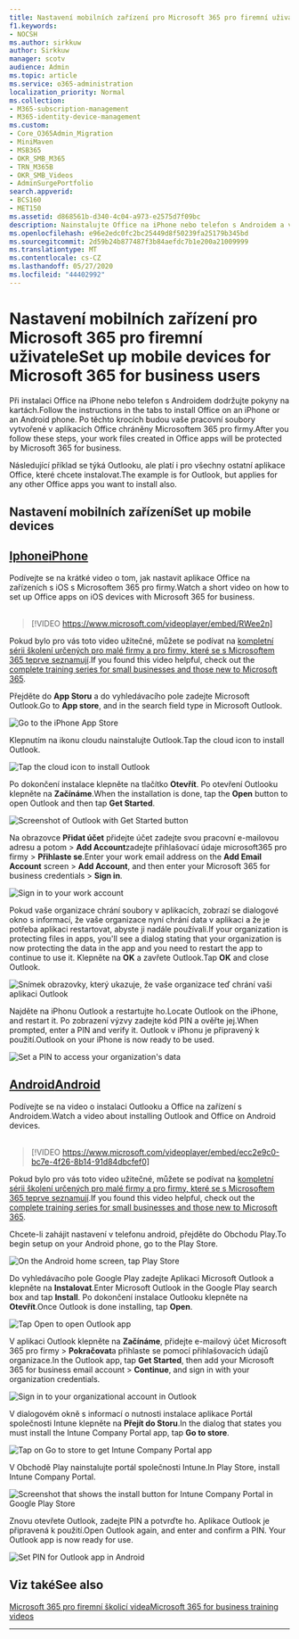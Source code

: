 ```yaml
---
title: Nastavení mobilních zařízení pro Microsoft 365 pro firemní uživatele
f1.keywords:
- NOCSH
ms.author: sirkkuw
author: Sirkkuw
manager: scotv
audience: Admin
ms.topic: article
ms.service: o365-administration
localization_priority: Normal
ms.collection:
- M365-subscription-management
- M365-identity-device-management
ms.custom:
- Core_O365Admin_Migration
- MiniMaven
- MSB365
- OKR_SMB_M365
- TRN_M365B
- OKR_SMB_Videos
- AdminSurgePortfolio
search.appverid:
- BCS160
- MET150
ms.assetid: d868561b-d340-4c04-a973-e2575d7f09bc
description: Nainstalujte Office na iPhone nebo telefon s Androidem a vaše pracovní soubory v aplikacích Office budou chráněné Microsoftem 365 pro firmy.
ms.openlocfilehash: e96e2edc0fc2bc25449d8f50239fa25179b345bd
ms.sourcegitcommit: 2d59b24b877487f3b84aefdc7b1e200a21009999
ms.translationtype: MT
ms.contentlocale: cs-CZ
ms.lasthandoff: 05/27/2020
ms.locfileid: "44402992"
---
```

# <a name="set-up-mobile-devices-for-microsoft-365-for-business-users"></a><span data-ttu-id="4272d-103">Nastavení mobilních zařízení pro Microsoft 365 pro firemní uživatele</span><span class="sxs-lookup"><span data-stu-id="4272d-103">Set up mobile devices for Microsoft 365 for business users</span></span>

<span data-ttu-id="4272d-104">Při instalaci Office na iPhone nebo telefon s Androidem dodržujte pokyny na kartách.</span><span class="sxs-lookup"><span data-stu-id="4272d-104">Follow the instructions in the tabs to install Office on an iPhone or an Android phone.</span></span> <span data-ttu-id="4272d-105">Po těchto krocích budou vaše pracovní soubory vytvořené v aplikacích Office chráněny Microsoftem 365 pro firmy.</span><span class="sxs-lookup"><span data-stu-id="4272d-105">After you follow these steps, your work files created in Office apps will be protected by Microsoft 365 for business.</span></span>

<span data-ttu-id="4272d-106">Následující příklad se týká Outlooku, ale platí i pro všechny ostatní aplikace Office, které chcete instalovat.</span><span class="sxs-lookup"><span data-stu-id="4272d-106">The example is for Outlook, but applies for any other Office apps you want to install also.</span></span>
  
## <a name="set-up-mobile-devices"></a><span data-ttu-id="4272d-107">Nastavení mobilních zařízení</span><span class="sxs-lookup"><span data-stu-id="4272d-107">Set up mobile devices</span></span>

## <a name="iphone"></a>[<span data-ttu-id="4272d-108">Iphone</span><span class="sxs-lookup"><span data-stu-id="4272d-108">iPhone</span></span>](#tab/iPhone)
  
<span data-ttu-id="4272d-109">Podívejte se na krátké video o tom, jak nastavit aplikace Office na zařízeních s iOS s Microsoftem 365 pro firmy.</span><span class="sxs-lookup"><span data-stu-id="4272d-109">Watch a short video on how to set up Office apps on iOS devices with Microsoft 365 for business.</span></span><br><br>

> [!VIDEO https://www.microsoft.com/videoplayer/embed/RWee2n] 

<span data-ttu-id="4272d-110">Pokud bylo pro vás toto video užitečné, můžete se podívat na [kompletní sérii školení určených pro malé firmy a pro firmy, které se s Microsoftem 365 teprve seznamují](https://support.office.com/article/6ab4bbcd-79cf-4000-a0bd-d42ce4d12816).</span><span class="sxs-lookup"><span data-stu-id="4272d-110">If you found this video helpful, check out the [complete training series for small businesses and those new to Microsoft 365](https://support.office.com/article/6ab4bbcd-79cf-4000-a0bd-d42ce4d12816).</span></span>

<span data-ttu-id="4272d-111">Přejděte do **App Storu** a do vyhledávacího pole zadejte Microsoft Outlook.</span><span class="sxs-lookup"><span data-stu-id="4272d-111">Go to **App store**, and in the search field type in Microsoft Outlook.</span></span>
  
![Go to the iPhone App Store](../media/886913de-76e5-4883-8ed0-4eb3ec06188f.png)
  
<span data-ttu-id="4272d-113">Klepnutím na ikonu cloudu nainstalujte Outlook.</span><span class="sxs-lookup"><span data-stu-id="4272d-113">Tap the cloud icon to install Outlook.</span></span>
  
![Tap the cloud icon to install Outlook](../media/665e1620-948a-4ab8-b914-dca49530142c.png)
  
<span data-ttu-id="4272d-115">Po dokončení instalace klepněte na tlačítko **Otevřít**. Po otevření Outlooku klepněte na **Začínáme**.</span><span class="sxs-lookup"><span data-stu-id="4272d-115">When the installation is done, tap the **Open** button to open Outlook and then tap **Get Started**.</span></span>
  
![Screenshot of Outlook with Get Started button](../media/005bedec-ae50-4d75-b3bb-e7cef9e2561c.png)
  
<span data-ttu-id="4272d-117">Na obrazovce **Přidat účet** přidejte účet zadejte svou pracovní e-mailovou adresu a potom \> **Add Account**zadejte přihlašovací údaje microsoft365 pro firmy \> **Přihlaste se**.</span><span class="sxs-lookup"><span data-stu-id="4272d-117">Enter your work email address on the **Add Email Account** screen \> **Add Account**, and then enter your Microsoft 365 for business credentials \> **Sign in**.</span></span>
  
![Sign in to your work account](../media/3cef1fb5-7bec-4d3d-8542-872b731ce19f.png)
  
<span data-ttu-id="4272d-119">Pokud vaše organizace chrání soubory v aplikacích, zobrazí se dialogové okno s informací, že vaše organizace nyní chrání data v aplikaci a že je potřeba aplikaci restartovat, abyste ji nadále používali.</span><span class="sxs-lookup"><span data-stu-id="4272d-119">If your organization is protecting files in apps, you'll see a dialog stating that your organization is now protecting the data in the app and you need to restart the app to continue to use it.</span></span> <span data-ttu-id="4272d-120">Klepněte na **OK** a zavřete Outlook.</span><span class="sxs-lookup"><span data-stu-id="4272d-120">Tap **OK** and close Outlook.</span></span> 
  
![Snímek obrazovky, který ukazuje, že vaše organizace teď chrání vaši aplikaci Outlook](../media/fb4c1c84-b1e9-42e1-8070-c13dcf79fb09.png)
  
<span data-ttu-id="4272d-122">Najděte na iPhonu Outlook a restartujte ho.</span><span class="sxs-lookup"><span data-stu-id="4272d-122">Locate Outlook on the iPhone, and restart it.</span></span> <span data-ttu-id="4272d-123">Po zobrazení výzvy zadejte kód PIN a ověřte jej.</span><span class="sxs-lookup"><span data-stu-id="4272d-123">When prompted, enter a PIN and verify it.</span></span> <span data-ttu-id="4272d-124">Outlook v iPhonu je připravený k použití.</span><span class="sxs-lookup"><span data-stu-id="4272d-124">Outlook on your iPhone is now ready to be used.</span></span>
  
![Set a PIN to access your organization's data](../media/64f2630b-3164-47a4-9dd6-ca0c29ed5fb3.png)
  
## <a name="android"></a>[<span data-ttu-id="4272d-126">Android</span><span class="sxs-lookup"><span data-stu-id="4272d-126">Android</span></span>](#tab/Android)
  
<span data-ttu-id="4272d-127">Podívejte se na video o instalaci Outlooku a Office na zařízení s Androidem.</span><span class="sxs-lookup"><span data-stu-id="4272d-127">Watch a video about installing Outlook and Office on Android devices.</span></span><br><br>

> [!VIDEO https://www.microsoft.com/videoplayer/embed/ecc2e9c0-bc7e-4f26-8b14-91d84dbcfef0] 

<span data-ttu-id="4272d-128">Pokud bylo pro vás toto video užitečné, můžete se podívat na [kompletní sérii školení určených pro malé firmy a pro firmy, které se s Microsoftem 365 teprve seznamují](https://support.office.com/article/6ab4bbcd-79cf-4000-a0bd-d42ce4d12816).</span><span class="sxs-lookup"><span data-stu-id="4272d-128">If you found this video helpful, check out the [complete training series for small businesses and those new to Microsoft 365](https://support.office.com/article/6ab4bbcd-79cf-4000-a0bd-d42ce4d12816).</span></span>

<span data-ttu-id="4272d-129">Chcete-li zahájit nastavení v telefonu android, přejděte do Obchodu Play.</span><span class="sxs-lookup"><span data-stu-id="4272d-129">To begin setup on your Android phone, go to the Play Store.</span></span>
  
![On the Android home screen, tap Play Store](../media/93df88e7-c778-40e1-b35e-868ca6e97f6c.png)
  
<span data-ttu-id="4272d-131">Do vyhledávacího pole Google Play zadejte Aplikaci Microsoft Outlook a klepněte na **Instalovat**.</span><span class="sxs-lookup"><span data-stu-id="4272d-131">Enter Microsoft Outlook in the Google Play search box and tap **Install**.</span></span> <span data-ttu-id="4272d-132">Po dokončení instalace Outlooku klepněte na **Otevřít**.</span><span class="sxs-lookup"><span data-stu-id="4272d-132">Once Outlook is done installing, tap **Open**.</span></span>
  
![Tap Open to open Outlook app](../media/8b4c5937-8875-4b5a-a5b6-b8c6c9cd6240.png)
  
<span data-ttu-id="4272d-134">V aplikaci Outlook klepněte na **Začínáme**, přidejte e-mailový účet Microsoft 365 pro firmy \> **Pokračovat**a přihlaste se pomocí přihlašovacích údajů organizace.</span><span class="sxs-lookup"><span data-stu-id="4272d-134">In the Outlook app, tap **Get Started**, then add your Microsoft 365 for business email account \> **Continue**, and sign in with your organization credentials.</span></span>
  
![Sign in to your organizational account in Outlook](../media/18f67c66-4bab-4b99-94bd-080839312e29.png)
  
<span data-ttu-id="4272d-136">V dialogovém okně s informací o nutnosti instalace aplikace Portál společnosti Intune klepněte na **Přejít do Storu**.</span><span class="sxs-lookup"><span data-stu-id="4272d-136">In the dialog that states you must install the Intune Company Portal app, tap **Go to store**.</span></span>
  
![Tap on Go to store to get Intune Company Portal app](../media/a702d712-5622-45dd-a511-b1adaee63071.png)
  
<span data-ttu-id="4272d-138">V Obchodě Play nainstalujte portál společnosti Intune.</span><span class="sxs-lookup"><span data-stu-id="4272d-138">In Play Store, install Intune Company Portal.</span></span>
  
![Screenshot that shows the install button for Intune Company Portal in Google Play Store](../media/5e0408f2-3f37-44dd-80ed-13ca2ac6df0c.png)
  
<span data-ttu-id="4272d-p105">Znovu otevřete Outlook, zadejte PIN a potvrďte ho. Aplikace Outlook je připravená k použití.</span><span class="sxs-lookup"><span data-stu-id="4272d-p105">Open Outlook again, and enter and confirm a PIN. Your Outlook app is now ready for use.</span></span>
  
![Set  PIN for Outlook app in Android](../media/edb91afb-f1ed-451a-bc6b-8ccba664e055.png)

## <a name="see-also"></a><span data-ttu-id="4272d-143">Viz také</span><span class="sxs-lookup"><span data-stu-id="4272d-143">See also</span></span>

[<span data-ttu-id="4272d-144">Microsoft 365 pro firemní školicí videa</span><span class="sxs-lookup"><span data-stu-id="4272d-144">Microsoft 365 for business training videos</span></span>](https://support.office.com/article/6ab4bbcd-79cf-4000-a0bd-d42ce4d12816)

---
